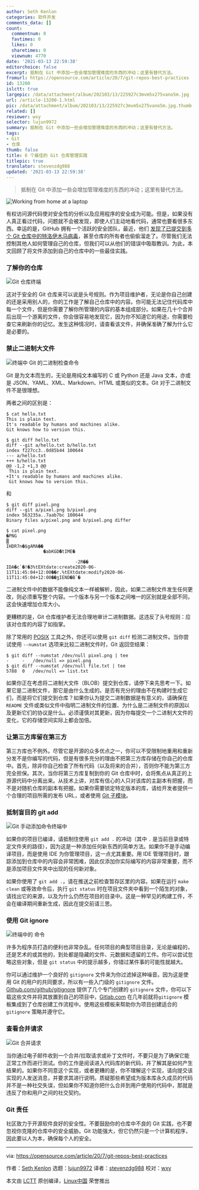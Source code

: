 ```yaml
---
author: Seth Kenlon
categories: 软件开发
comments_data: []
count:
  commentnum: 0
  favtimes: 0
  likes: 0
  sharetimes: 0
  viewnum: 4770
date: '2021-03-13 22:59:38'
editorchoice: false
excerpt: 抵制在 Git 中添加一些会增加管理难度的东西的冲动；这里有替代方法。
fromurl: https://opensource.com/article/20/7/git-repos-best-practices
id: 13200
islctt: true
largepic: /data/attachment/album/202103/13/225927c3mvm5x275vano5m.jpg
url: /article-13200-1.html
pic: /data/attachment/album/202103/13/225927c3mvm5x275vano5m.jpg.thumb.jpg
related: []
reviewer: wxy
selector: lujun9972
summary: 抵制在 Git 中添加一些会增加管理难度的东西的冲动；这里有替代方法。
tags:
- Git
- 仓库
thumb: false
title: 6 个最佳的 Git 仓库管理实践
titlepic: true
translator: stevenzdg988
updated: '2021-03-13 22:59:38'
---
```



> 
> 抵制在 Git 中添加一些会增加管理难度的东西的冲动；这里有替代方法。
> 
> 
> 


![](/data/attachment/album/202103/13/225927c3mvm5x275vano5m.jpg "Working from home at a laptop")


有权访问源代码使对安全性的分析以及应用程序的安全成为可能。但是，如果没有人真正看过代码，问题就不会被发现，即使人们主动地看代码，通常也要看很多东西。幸运的是，GitHub 拥有一个活跃的安全团队，最近，他们 [发现了已提交到多个 Git 仓库中的特洛伊木马病毒](https://securitylab.github.com/research/octopus-scanner-malware-open-source-supply-chain/)，甚至仓库的所有者也偷偷溜走了。尽管我们无法控制其他人如何管理自己的仓库，但我们可以从他们的错误中吸取教训。为此，本文回顾了将文件添加到自己的仓库中的一些最佳实践。


### 了解你的仓库


![Git 仓库终端](/data/attachment/album/202103/13/225940n43xi8xzq8pq3i3e.png "Git repository ")


这对于安全的 Git 仓库来可以说是头号规则。作为项目维护者，无论是你自己创建的还是采用别人的，你的工作是了解自己仓库中的内容。你可能无法记住代码库中每一个文件，但是你需要了解你所管理的内容的基本组成部分。如果在几十个合并后出现一个游离的文件，你会很容易地发现它，因为你不知道它的用途，你需要检查它来刷新你的记忆。发生这种情况时，请查看该文件，并确保准确了解为什么它是必要的。


### 禁止二进制大文件


![终端中 Git 的二进制检查命令](/data/attachment/album/202103/13/225940tbbb6u8tnitvenoz.jpg "Git binary check")


Git 是为文本而生的，无论是用纯文本编写的 C 或 Python 还是 Java 文本，亦或是 JSON、YAML、XML、Markdown、HTML 或类似的文本。Git 对于二进制文件不是很理想。


两者之间的区别是：



```
$ cat hello.txt
This is plain text.
It's readable by humans and machines alike.
Git knows how to version this.

$ git diff hello.txt
diff --git a/hello.txt b/hello.txt
index f227cc3..0d85b44 100644
--- a/hello.txt
+++ b/hello.txt
@@ -1,2 +1,3 @@
 This is plain text.
+It's readable by humans and machines alike.
 Git knows how to version this.

```

和



```
$ git diff pixel.png
diff --git a/pixel.png b/pixel.png
index 563235a..7aab7bc 100644
Binary files a/pixel.png and b/pixel.png differ

$ cat pixel.png
�PNG
▒
IHDR7n�$gAMA��
              �abKGD݊�tIME�

                          -2R��
IDA�c`�!�3%tEXtdate:create2020-06-11T11:45:04+12:00��r.%tEXtdate:modify2020-06-11T11:45:04+12:00��ʒIEND�B`�

```

二进制文件中的数据不能像纯文本一样被解析，因此，如果二进制文件发生任何更改，则必须重写整个内容。一个版本与另一个版本之间唯一的区别就是全部不同，这会快速增加仓库大小。


更糟糕的是，Git 仓库维护者无法合理地审计二进制数据。这违反了头号规则：应该对仓库的内容了如指掌。


除了常用的 [POSIX](https://opensource.com/article/19/7/what-posix-richard-stallman-explains) 工具之外，你还可以使用 `git diff` 检测二进制文件。当你尝试使用 `--numstat` 选项来比较二进制文件时，Git 返回空结果：



```
$ git diff --numstat /dev/null pixel.png | tee
-     -   /dev/null => pixel.png
$ git diff --numstat /dev/null file.txt | tee
5788  0   /dev/null => list.txt

```

如果你正在考虑将二进制大文件（BLOB）提交到仓库，请停下来先思考一下。如果它是二进制文件，那它是由什么生成的。是否有充分的理由不在构建时生成它们，而是将它们提交到仓库？如果你认为提交二进制数据是有意义的，请确保在 `README` 文件或类似文件中指明二进制文件的位置、为什么是二进制文件的原因以及更新它们的协议是什么。必须谨慎对其更新，因为你每提交一个二进制大文件的变化，它的存储空间实际上都会加倍。


### 让第三方库留在第三方


第三方库也不例外。尽管它是开源的众多优点之一，你可以不受限制地重用和重新分发不是你编写的代码，但是有很多充分的理由不把第三方库存储在你自己的仓库中。首先，除非你自己检查了所有代码（以及将来的合并），否则你不能为第三方完全担保。其次，当你将第三方库复制到你的 Git 仓库中时，会将焦点从真正的上游源代码中分离出来。从技术上讲，对库有信心的人只对该库的主副本有把握，而不是对随机仓库的副本有把握。如果你需要锁定特定版本的库，请给开发者提供一个合理的项目所需的发布 URL，或者使用 [Git 子模块](https://git-scm.com/book/en/v2/Git-Tools-Submodules)。


### 抵制盲目的 git add


![Git 手动添加命令终端中](/data/attachment/album/202103/13/225940s8v8ushl38fzz885.jpg "Git manual add")


如果你的项目已编译，请抵制住使用 `git add .` 的冲动（其中 `.` 是当前目录或特定文件夹的路径），因为这是一种添加任何新东西的简单方法。如果你不是手动编译项目，而是使用 IDE 为你管理项目，这一点尤其重要。用 IDE 管理项目时，跟踪添加到仓库中的内容会非常困难，因此仅添加你实际编写的内容非常重要，而不是添加项目文件夹中出现的任何新对象。


如果你使用了 `git add .`，请在推送之前检查暂存区里的内容。如果在运行 `make clean` 或等效命令后，执行 `git status` 时在项目文件夹中看到一个陌生的对象，请找出它的来源，以及为什么仍然在项目的目录中。这是一种罕见的构建工件，不会在编译期间重新生成，因此在提交前请三思。


### 使用 Git ignore


![终端中的  命令](/data/attachment/album/202103/13/225941q00e77a0wk4dz38a.jpg "Git ignore")


许多为程序员打造的便利也非常杂乱。任何项目的典型项目目录，无论是编程的，还是艺术的或其他的，到处都是隐藏的文件、元数据和遗留的工件。你可以尝试忽略这些对象，但是 `git status` 中的提示越多，你错过某件事的可能性就越大。


你可以通过维护一个良好的 `gitignore` 文件来为你过滤掉这种噪音。因为这是使用 Git 的用户的共同要求，所以有一些入门级的 `gitignore` 文件。[Github.com/github/gitignore](https://github.com/github/gitignore) 提供了几个专门创建的 `gitignore` 文件，你可以下载这些文件并将其放置到自己的项目中，[Gitlab.com](https://about.gitlab.com/releases/2016/05/22/gitlab-8-8-released) 在几年前就将`gitignore` 模板集成到了仓库创建工作流程中。使用这些模板来帮助你为项目创建适合的 `gitignore` 策略并遵守它。


### 查看合并请求


![Git 合并请求](/data/attachment/album/202103/13/225941xzydtc355g3i3fz5.png "Git merge request")


当你通过电子邮件收到一个合并/拉取请求或补丁文件时，不要只是为了确保它能正常工作而进行测试。你的工作是阅读进入代码库的新代码，并了解其是如何产生结果的。如果你不同意这个实现，或者更糟的是，你不理解这个实现，请向提交该实现的人发送消息，并要求其进行说明。质疑那些希望成为版本库永久成员的代码并不是一种社交失误，但如果你不知道你把什么合并到用户使用的代码中，那就是违反了你和用户之间的社交契约。


### Git 责任


社区致力于开源软件良好的安全性。不要鼓励你的仓库中不良的 Git 实践，也不要忽视你克隆的仓库中的安全威胁。Git 功能强大，但它仍然只是一个计算机程序，因此要以人为本，确保每个人的安全。




---


via: <https://opensource.com/article/20/7/git-repos-best-practices>


作者：[Seth Kenlon](https://opensource.com/users/seth) 选题：[lujun9972](https://github.com/lujun9972) 译者：[stevenzdg988](https://github.com/stevenzdg988) 校对：[wxy](https://github.com/wxy)


本文由 [LCTT](https://github.com/LCTT/TranslateProject) 原创编译，[Linux中国](https://linux.cn/) 荣誉推出